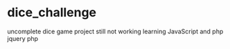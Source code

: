 # dice_challenge

uncomplete dice game project
still not working
learning JavaScript 
and php 
jquery
php
